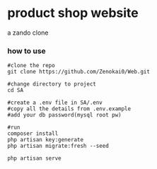 # product shop website

a zando clone

### how to use

```
#clone the repo
git clone https://github.com/Zenokai0/Web.git

#change directory to project
cd SA

#create a .env file in SA/.env
#copy all the details from .env.example
#add your db password(mysql root pw)

#run
composer install
php artisan key:generate
php artisan migrate:fresh --seed

php artisan serve

```